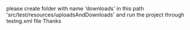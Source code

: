 please create folder with name 'downloads' in this path 'src/test/resources/uploadsAndDownloads' and run the project through testng.xml file 
Thanks